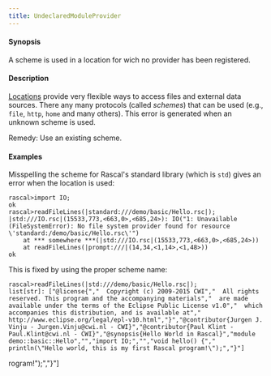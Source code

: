 ```yaml
---
title: UndeclaredModuleProvider
---
```


#### Synopsis

A scheme is used in a location for wich no provider has been registered.

#### Description

[Locations](../../Rascal/Expressions/Values/Location/index.md) provide very flexible ways to access files and external data sources.
There any many protocols (called _schemes_) that can be used (e.g., `file`, `http`, `home` and many others).
This error is generated when an unknown scheme is used.

Remedy: Use an existing scheme.

#### Examples

Misspelling the scheme for Rascal's standard library (which is `std`) gives an error when the location is used:

```rascal-shell ,error
rascal>import IO;
ok
rascal>readFileLines(|standard:///demo/basic/Hello.rsc|);
|std:///IO.rsc|(15533,773,<663,0>,<685,24>): IO("1: Unavailable (FileSystemError): No file system provider found for resource \'standard:/demo/basic/Hello.rsc\'")
	at *** somewhere ***(|std:///IO.rsc|(15533,773,<663,0>,<685,24>))
	at readFileLines(|prompt:///|(14,34,<1,14>,<1,48>))
ok
```
This is fixed by using the proper scheme name:

```rascal-shell ,continue,error
rascal>readFileLines(|std:///demo/basic/Hello.rsc|);
list[str]: ["@license{","  Copyright (c) 2009-2015 CWI","  All rights reserved. This program and the accompanying materials","  are made available under the terms of the Eclipse Public License v1.0","  which accompanies this distribution, and is available at","  http://www.eclipse.org/legal/epl-v10.html","}","@contributor{Jurgen J. Vinju - Jurgen.Vinju@cwi.nl - CWI}","@contributor{Paul Klint - Paul.Klint@cwi.nl - CWI}","@synopsis{Hello World in Rascal}","module demo::basic::Hello","","import IO;","","void hello() {","   println(\"Hello world, this is my first Rascal program!\");","}"]
```


rogram!\");","}"]
```


